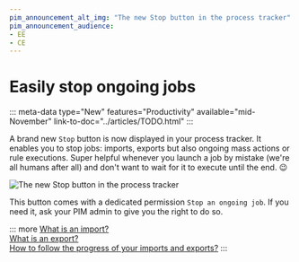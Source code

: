 ```yaml
---
pim_announcement_alt_img: "The new Stop button in the process tracker"
pim_announcement_audience:
- EE
- CE
---
```


# Easily stop ongoing jobs
::: meta-data type="New" features="Productivity" available="mid-November" link-to-doc="../articles/TODO.html"
:::

A brand new `Stop` button is now displayed in your process tracker. It enables you to stop jobs: imports, exports but also ongoing mass actions or rule executions. Super helpful whenever you launch a job by mistake (we're all humans after all) and don't want to wait for it to execute until the end. 😉

![The new `Stop` button in the process tracker](../img/TODO.png)

This button comes with a dedicated permission `Stop an ongoing job`. If you need it, ask your PIM admin to give you the right to do so.


::: more
[What is an import?](../articles/imports.html)  
[What is an export?](../articles/exports.html)  
[How to follow the progress of your imports and exports?](../articles/monitor-jobs.html#how-to-monitor)
:::
